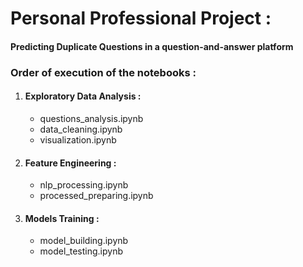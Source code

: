 # Personal Professional Project :
#### Predicting Duplicate Questions in a question-and-answer platform

### Order of execution of the notebooks :

1. #### Exploratory Data Analysis :
   * questions_analysis.ipynb
   * data_cleaning.ipynb
   * visualization.ipynb
   
2. #### Feature Engineering :
    * nlp_processing.ipynb
    * processed_preparing.ipynb
   
3. #### Models Training :
    * model_building.ipynb
    * model_testing.ipynb